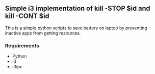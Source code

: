 ## Simple i3 implementation of kill -STOP $id and kill -CONT $id


This is a simple python scripts to save battery on laptop by preventing inactive apps from getting resources.


### Requirements

* Python
* i3
* i3ipc
